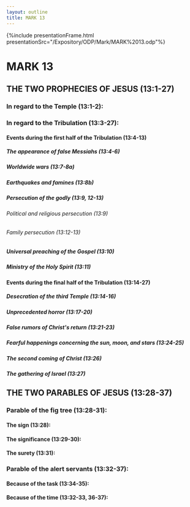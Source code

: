 ```yaml
---
layout: outline
title: MARK 13
---
```

{%include presentationFrame.html presentationSrc="/Expository/ODP/Mark/MARK%2013.odp"%}

# MARK 13
## THE TWO PROPHECIES OF JESUS (13:1-27) 
###  In regard to the Temple (13:1-2): 
###  In regard to the Tribulation (13:3-27): 
####  Events during the first half of the Tribulation (13:4-13) 
#####  The appearance of false Messiahs (13:4-6) 
#####  Worldwide wars (13:7-8a) 
#####  Earthquakes and famines (13:8b) 
#####  Persecution of the godly (13:9, 12-13) 
######  Political and religious persecution (13:9) 
######  Family persecution (13:12-13) 
#####  Universal preaching of the Gospel (13:10) 
#####  Ministry of the Holy Spirit (13:11) 
####  Events during the final half of the Tribulation (13:14-27) 
#####  Desecration of the third Temple (13:14-16) 
#####  Unprecedented horror (13:17-20) 
#####  False rumors of Christ\'s return (13:21-23) 
#####  Fearful happenings concerning the sun, moon, and stars (13:24-25) 
#####  The second coming of Christ (13:26) 
#####  The gathering of Israel (13:27) 
## THE TWO PARABLES OF JESUS (13:28-37) 
###  Parable of the fig tree (13:28-31): 
####  The sign (13:28): 
####  The significance (13:29-30): 
####  The surety (13:31): 
###  Parable of the alert servants (13:32-37): 
####  Because of the task (13:34-35): 
####  Because of the time (13:32-33, 36-37): 
